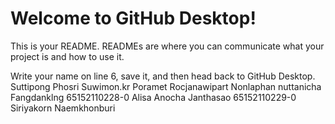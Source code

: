 # Welcome to GitHub Desktop!

This is your README. READMEs are where you can communicate what your project is and how to use it.

Write your name on line 6, save it, and then head back to GitHub Desktop.
Suttipong Phosri 
Suwimon.kr
Poramet Rocjanawipart
Nonlaphan
nuttanicha Fangdanklng 65152110228-0
Alisa
Anocha Janthasao 65152110229-0
Siriyakorn Naemkhonburi 

